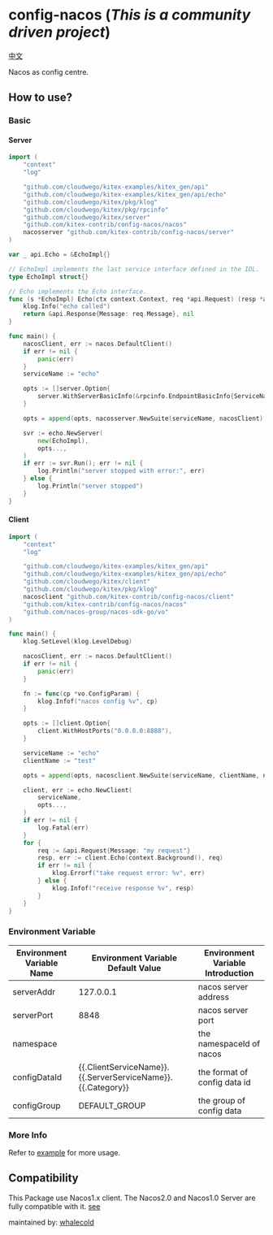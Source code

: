 # config-nacos (*This is a community driven project*)

[中文](https://github.com/kitex-contrib/config-nacos/blob/main/README_CN.md)

Nacos as config centre.

## How to use?

### Basic

#### Server

```go
import (
	"context"
	"log"

	"github.com/cloudwego/kitex-examples/kitex_gen/api"
	"github.com/cloudwego/kitex-examples/kitex_gen/api/echo"
	"github.com/cloudwego/kitex/pkg/klog"
	"github.com/cloudwego/kitex/pkg/rpcinfo"
	"github.com/cloudwego/kitex/server"
	"github.com/kitex-contrib/config-nacos/nacos"
	nacosserver "github.com/kitex-contrib/config-nacos/server"
)

var _ api.Echo = &EchoImpl{}

// EchoImpl implements the last service interface defined in the IDL.
type EchoImpl struct{}

// Echo implements the Echo interface.
func (s *EchoImpl) Echo(ctx context.Context, req *api.Request) (resp *api.Response, err error) {
	klog.Info("echo called")
	return &api.Response{Message: req.Message}, nil
}

func main() {
	nacosClient, err := nacos.DefaultClient()
	if err != nil {
		panic(err)
	}
	serviceName := "echo"

	opts := []server.Option{
		server.WithServerBasicInfo(&rpcinfo.EndpointBasicInfo{ServiceName: serviceName}),
	}

	opts = append(opts, nacosserver.NewSuite(serviceName, nacosClient).Options()...)

	svr := echo.NewServer(
		new(EchoImpl),
		opts...,
	)
	if err := svr.Run(); err != nil {
		log.Println("server stopped with error:", err)
	} else {
		log.Println("server stopped")
	}
}
```

#### Client

```go
import (
	"context"
	"log"

	"github.com/cloudwego/kitex-examples/kitex_gen/api"
	"github.com/cloudwego/kitex-examples/kitex_gen/api/echo"
	"github.com/cloudwego/kitex/client"
	"github.com/cloudwego/kitex/pkg/klog"
	nacosclient "github.com/kitex-contrib/config-nacos/client"
	"github.com/kitex-contrib/config-nacos/nacos"
	"github.com/nacos-group/nacos-sdk-go/vo"
)

func main() {
	klog.SetLevel(klog.LevelDebug)

	nacosClient, err := nacos.DefaultClient()
	if err != nil {
		panic(err)
	}

	fn := func(cp *vo.ConfigParam) {
		klog.Infof("nacos config %v", cp)
	}

	opts := []client.Option{
		client.WithHostPorts("0.0.0.0:8888"),
	}

	serviceName := "echo"
	clientName := "test"

	opts = append(opts, nacosclient.NewSuite(serviceName, clientName, nacosClient, fn).Options()...)

	client, err := echo.NewClient(
		serviceName,
		opts...,
	)
	if err != nil {
		log.Fatal(err)
	}
	for {
		req := &api.Request{Message: "my request"}
		resp, err := client.Echo(context.Background(), req)
		if err != nil {
			klog.Errorf("take request error: %v", err)
		} else {
			klog.Infof("receive response %v", resp)
		}
	}
}
```

### Environment Variable

| Environment Variable Name | Environment Variable Default Value | Environment Variable Introduction |
| ------------------------- | ---------------------------------- | --------------------------------- |
| serverAddr                | 127.0.0.1                          | nacos server address              |
| serverPort                | 8848                               | nacos server port                 |
| namespace                 |                                    | the namespaceId of nacos          |
| configDataId              | {{.ClientServiceName}}.{{.ServerServiceName}}.{{.Category}}  | the  format of config data id          |
| configGroup               | DEFAULT_GROUP                      | the group of config data          |

### More Info

Refer to [example](https://github.com/kitex-contrib/config-nacos/tree/main/example) for more usage.


## Compatibility
This Package use Nacos1.x client. The Nacos2.0 and Nacos1.0 Server are fully compatible with it. [see](https://nacos.io/en-us/docs/v2/upgrading/2.0.0-compatibility.html)

maintained by: [whalecold](https://github.com/whalecold)

